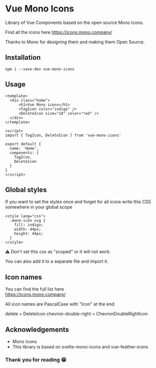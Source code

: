 # Vue Mono Icons

Library of Vue Components based on the open source Mono Icons.

Find all the icons here https://icons.mono.company/

Thanks to Mono for designing them and making them Open Source.

## Installation 
```
npm i --save-dev vue-mono-icons
```

## Usage

```vue
<template>
  <div class="home">
      <h1>Vue Mono icons</h1>
      <TagIcon color="indigo" />
      <DeleteIcon size="18" color="red" />
  </div>
</template>

<script>
import { TagIcon, DeleteIcon } from 'vue-mono-icons'

export default {
  name: 'Home',
  components: {
    TagIcon,
    DeleteIcon
  }
}
</script>

```

## Global styles

If you want to set the styles once and forget for all icons write this CSS somewhere in your global scope
```vue
<style lang="css">
  .mono-icon svg {
    fill: indigo;
    width: 44px;
    height: 44px;
  }
</style>
```

⚠ Don't set this css as "scoped" or it will not work.

You can also add it to a separate file and import it.

## Icon names

You can find the full list here  
https://icons.mono.company/

All icon names are PascalCase with "Icon" at the end.

delete = DeleteIcon
chevron-double-right = ChevronDoubleRightIcon

## Acknowledgements

- Mono Icons
- This library is based on svelte-mono-icons and vue-feather-icons


### Thank you for reading 😁